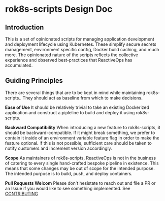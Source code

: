 # rok8s-scripts Design Doc

## Introduction

This is a set of opinionated scripts for managing application development and deployment lifecycle using Kubernetes. These simplify secure secrets management, environment specific config, Docker build caching, and much more. The opinionated nature of the scripts reflects the collective experience and observed best-practices that ReactiveOps has accumulated.

## Guiding Principles

There are several things that are to be kept in mind while maintaining rok8s-scripts.. They should act as baseline from which to make decisions.

**Ease of Use**
It should be relatively trivial to take an existing Dockerized application and construct a pipleline to build and deploy it using rok8s-scripts.

**Backward Compatibility**
When introducing a new feature to rok8s-scripts, it should be backward-compatible.  If it might break something, we prefer to contain it inside of an environment variable feature flag in order to make the feature optional. If this is not possible, sufficient care should be taken to notify customers and increment version accordingly.

**Scope**
As maintainers of rok8s-scripts, ReactiveOps is not in the business of catering to every single hand-crafted bespoke pipeline in existence. This means that some changes may be out of scope for the intended purpose. The intended purpose is to build, push, and deploy containers.

**Pull Requests Welcom**
Please don't hesistate to reach out and file a PR or an Issue if you would like to see something implemented. See [CONTRIBUTING](CONTRIBUTING.md)
